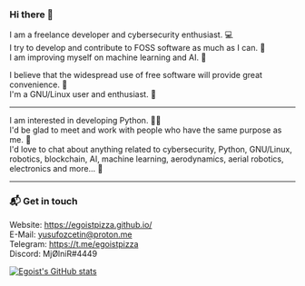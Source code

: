 ### Hi there 👋

I am a freelance developer and cybersecurity enthusiast. 💻                              
I try to develop and contribute to FOSS software as much as I can. 🔧                                   
I am improving myself on machine learning and AI. 🤖

I believe that the widespread use of free software will provide great convenience. 🌟                            
I'm a GNU/Linux user and enthusiast. 🐧                  

---

I am interested in developing Python. 👨‍💻                                    
I'd be glad to meet and work with people who have the same purpose as me. 🤝                     
I'd love to chat about anything related to cybersecurity, Python, GNU/Linux, robotics, blockchain, AI, machine learning, aerodynamics, aerial robotics, electronics and more... 💬                

---

### 📬 Get in touch

Website: https://egoistpizza.github.io/   
E-Mail: yusufozcetin@proton.me           
Telegram: https://t.me/egoistpizza   
Discord: MjØlniR#4449   

[![Egoist's GitHub stats](https://github-readme-stats.vercel.app/api?username=egoistpizza)](https://github.com/anuraghazra/github-readme-stats)
